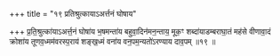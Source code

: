+++
title = "१९ प्रतिश्रुत्कायाऽअर्त्तनं घोषाय"

+++
प्र॒ति॒श्रुत्का॑याऽअर्त्त॒नं घोषा॑य भ॒षमन्ता॑य बहुवा॒दिन॑मन॒न्ताय॒ मूक॒ꣳ शब्दा॑याडम्बराघा॒तं मह॑से वीणावा॒दं क्रोशा॑य तूणव॒ध्मम॑वरस्प॒राय॑ शङ्ख॒ध्मं वना॑य वन॒पम॒न्यतो॑ऽरण्याय दाव॒पम् ॥१९ ॥